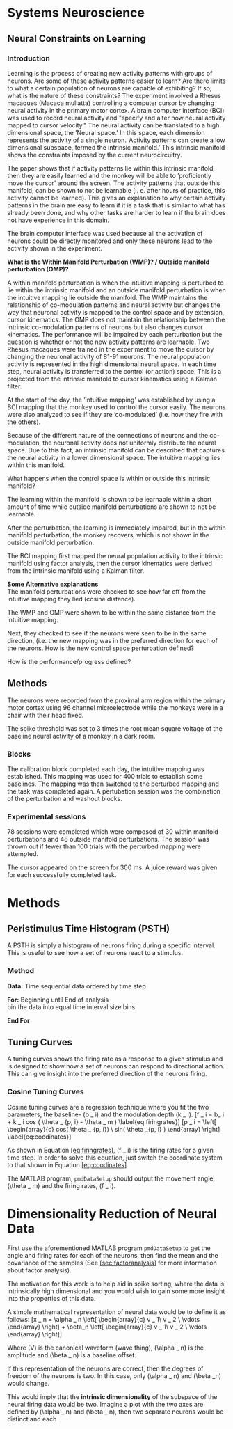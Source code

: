 # Systems Neuroscience  

## Neural Constraints on Learning

### Introduction

Learning is the process of creating new activity patterns with groups of
neurons. Are some of these activity patterns easier to learn? Are there
limits to what a certain population of neurons are capable of
exhibiting? If so, what is the nature of these constraints? The
experiment involved a Rhesus macaques (Macaca mullatta) controlling a
computer cursor by changing neural activity in the primary motor cortex.
A brain computer interface (BCI) was used to record neural activity and
"specify and alter how neural activity mapped to cursor velocity." The
neural activity can be translated to a high dimensional space, the
’Neural space.’ In this space, each dimension represents the activity
of a single neuron. ’Activity patterns can create a low dimensional
subspace, termed the intrinsic manifold.’ This intrinsic manifold shows
the constraints imposed by the current neurocircuitry.

The paper shows that if activity patterns lie within this intrinsic
manifold, then they are easily learned and the monkey will be able to
’proficiently move the cursor’ around the screen. The activity
patterns that outside this manifold, can be shown to not be learnable
(i. e. after hours of practice, this activity cannot be learned). This
gives an explanation to why certain activity patterns in the brain are
easy to learn if it is a task that is similar to what has already been
done, and why other tasks are harder to learn if the brain does not have
experience in this domain.

The brain computer interface was used because all the activation of
neurons could be directly monitored and only these neurons lead to the
activity shown in the experiment.

**What is the Within Manifold Perturbation (WMP)? / Outside manifold
perturbation (OMP)?**

A within manifold perturbation is when the intuitive mapping is
perturbed to lie within the intrinsic manifold and an outside manifold
perturbation is when the intuitive mapping lie outside the manifold. The
WMP maintains the relationship of co-modulation patterns and neural
activity but changes the way that neuronal activity is mapped to the
control space and by extension, cursor kinematics. The OMP does not
maintain the relationship between the intrinsic co-modulation patterns
of neurons but also changes cursor kinematics. The performance will be
impaired by each perturbation but the question is whether or not the new
activity patterns are learnable. Two Rhesus macaques were trained in the
experiment to move the cursor by changing the neuronal activity of 81-91
neurons. The neural population activity is represented in the high
dimensional neural space. In each time step, neural activity is
transferred to the control (or action) space. This is a projected 
from the intrinsic manifold to cursor kinematics using a
Kalman filter.

At the start of the day, the ’intuitive mapping’ was established by
using a BCI mapping that the monkey used to control the cursor easily.
The neurons were also analyzed to see if they are ’co-modulated’ (i.e.
how they fire with the others).

Because of the different nature of the connections of neurons and the
co-modulation, the neuronal activity does not uniformly distribute the
neural space. Due to this fact, an intrinsic manifold can be described
that captures the neural activity in a lower dimensional space. The
intuitive mapping lies within this manifold.

What happens when the control space is within or outside this intrinsic
manifold?

The learning within the manifold is shown to be learnable within a short
amount of time while outside manifold perturbations are shown to not be
learnable.

After the perturbation, the learning is immediately impaired, but in the
within manifold perturbation, the monkey recovers, which is not shown in
the outside manifold perturbation.

The BCI mapping first mapped the neural population activity to the
intrinsic manifold using factor analysis, then the cursor kinematics
were derived from the intrinsic manifold using a Kalman filter.

**Some Alternative explanations**  
The manifold perturbations were checked to see how far off from the
intuitive mapping they lied (cosine distance).

The WMP and OMP were shown to be within the same distance from the
intuitive mapping.

Next, they checked to see if the neurons were seen to be in the same
direction, (i.e. the new mapping was in the preferred direction for each
of the neurons. How is the new control space perturbation defined?

How is the performance/progress defined?

## Methods

The neurons were recorded from the proximal arm region within the
primary motor cortex using 96 channel microelectrode while the monkeys
were in a chair with their head fixed.

The spike threshold was set to 3 times the root mean square voltage of
the baseline neural activity of a monkey in a dark room.

### Blocks

The calibration block completed each day, the intuitive mapping was
established. This mapping was used for 400 trials to establish some
baselines. The mapping was then switched to the perturbed mapping and
the task was completed again. A pertubation session was the combination
of the perturbation and washout blocks.

### Experimental sessions

78 sessions were completed which were composed of 30 within manifold
perturbations and 48 outside manifold perturbations. The session was
thrown out if fewer than 100 trials with the perturbed mapping were
attempted.

The cursor appeared on the screen for 300 ms. A juice reward was given
for each successfully completed task.

# Methods

## Peristimulus Time Histogram (PSTH)

A PSTH is simply a histogram of neurons firing during a specific
interval. This is useful to see how a set of neurons react to a
stimulus.

### Method

**Data:** Time sequential data ordered by time step

**For:** Beginning until End of analysis  
bin the data into equal time interval size bins

**End For**

## Tuning Curves

A tuning curves shows the firing rate as a response to a given stimulus
and is designed to show how a set of neurons can respond to directional
action. This can give insight into the preferred direction of the
neurons firing.

### Cosine Tuning Curves

Cosine tuning curves are a regression technique where you fit the two
parameters, the baseline- \(b _ i\) and the modulation depth \(k _ i\).
\[f _ i = b_ i + k _ i cos ( \theta _ {p, i} - \theta _ m )
    \label{eq:firingrates}\] \[p _ i = \left[ \begin{array}{c}
                    cos( \theta _ {p, i}) \\ 
                    sin( \theta _{p, i} ) 
                \end{array}
        \right]
        \label{eq:coodinates}\]

As shown in Equation [\[eq:firingrates\]](#eq:firingrates), \(f _ i\) is
the firing rates for a given time step. In order to solve this equation,
just switch the coordinate system to that shown in Equation
[\[eq:coodinates\]](#eq:coodinates).

The MATLAB program, `pmdDataSetup` should output the movement angle,
\(\theta _ m\) and the firing rates, \(f _ i\).

# Dimensionality Reduction of Neural Data

First use the aforementioned MATLAB program `pmdDataSetup` to get the
angle and firing rates for each of the neurons, then find the mean and
the covariance of the samples (See
[\[sec:factoranalysis\]](#sec:factoranalysis) for more information about
factor analysis).

The motivation for this work is to help aid in spike sorting, where the
data is intrinsically high dimensional and you would wish to gain some
more insight into the properties of this data.

A simple mathematical representation of neural data would be to define
it as follows: \[x _ n = \alpha _ n 
     \left[ \begin{array}{c}
                v _ 1\\
                v _ 2 \\
                \vdots
     \end{array}
          \right]
     + \beta_n  \left[ \begin{array}{c}
                v _ 1\\
                v _ 2 \\
                \vdots
     \end{array}
     \right]\]

Where \(V\) is the canonical waveform (wave thing), \(\alpha _ n\) is
the amplitude and \(\beta _ n\) is a baseline offset.

If this representation of the neurons are correct, then the degrees of
freedom of the neurons is two. In this case, only \(\alpha _ n\) and
\(\beta _n\) would change.

This would imply that the **intrinsic dimensionality** of the subspace
of the neural firing data would be two. Imagine a plot with the two axes
are defined by \(\alpha _ n\) and \(\beta _ n\), then two separate
neurons would be distinct and each
